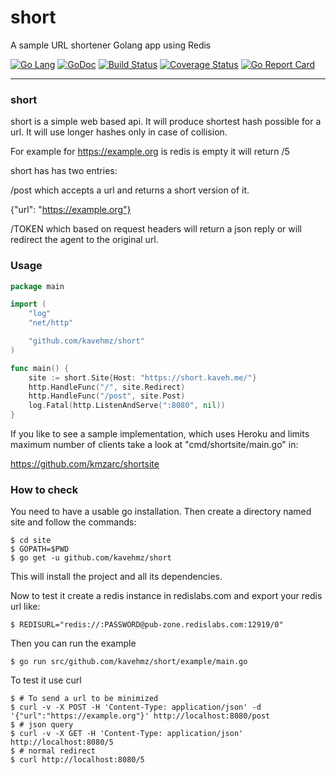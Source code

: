 # short
A sample URL shortener Golang app using Redis

[![Go Lang](http://kavehmz.github.io/static/gopher/gopher-front.svg)](https://golang.org/)
[![GoDoc](https://godoc.org/github.com/kavehmz/short?status.svg)](https://godoc.org/github.com/kavehmz/short)
[![Build Status](https://travis-ci.org/kavehmz/short.svg?branch=master)](https://travis-ci.org/kavehmz/short)
[![Coverage Status](https://coveralls.io/repos/github/kavehmz/short/badge.svg?branch=master)](https://coveralls.io/github/kavehmz/short?branch=master)
[![Go Report Card](https://goreportcard.com/badge/github.com/kavehmz/short)](https://goreportcard.com/report/github.com/kavehmz/short)

---
### short
short is a simple web based api. It will produce shortest hash possible for a url. It will use longer hashes only in case of collision.

For example for https://example.org is redis is empty it will return /5

short has has two entries:

/post which accepts a url and returns a short version of it.

{"url": "https://example.org"}

/TOKEN which based on request headers will return a json reply or will redirect the agent to the original url.

### Usage

```go
package main

import (
	"log"
	"net/http"

	"github.com/kavehmz/short"
)

func main() {
	site := short.Site{Host: "https://short.kaveh.me/"}
	http.HandleFunc("/", site.Redirect)
	http.HandleFunc("/post", site.Post)
	log.Fatal(http.ListenAndServe(":8080", nil))
}

```

If you like to see a sample implementation, which uses Heroku and limits maximum number of clients take a look at "cmd/shortsite/main.go" in:

https://github.com/kmzarc/shortsite

### How to check

You need to have a usable go installation. Then create a directory named site and follow the commands:

```
$ cd site
$ GOPATH=$PWD
$ go get -u github.com/kavehmz/short
```

This will install the project and all its dependencies.

Now to test it create a redis instance in redislabs.com and export your redis url like:

```$ REDISURL="redis://:PASSWORD@pub-zone.redislabs.com:12919/0"```

Then you can run the example

```$ go run src/github.com/kavehmz/short/example/main.go```

To test it use curl

```
$ # To send a url to be minimized
$ curl -v -X POST -H 'Content-Type: application/json' -d '{"url":"https://example.org"}' http://localhost:8080/post
$ # json query
$ curl -v -X GET -H 'Content-Type: application/json'  http://localhost:8080/5
$ # normal redirect
$ curl http://localhost:8080/5
```
